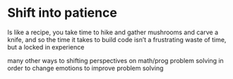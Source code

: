 # Shift into patience

Is like a recipe, you take time to hike and gather mushrooms and carve a knife, and so the time it takes to build code isn’t a frustrating waste of time, but a locked in experience

many other ways to shifting perspectives on math/prog problem solving in order to change emotions to improve problem solving